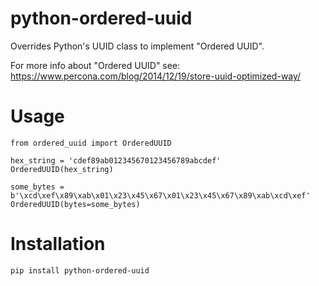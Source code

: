 # python-ordered-uuid

Overrides Python's UUID class to implement "Ordered UUID".

For more info about "Ordered UUID" see: https://www.percona.com/blog/2014/12/19/store-uuid-optimized-way/

Usage
=====

    from ordered_uuid import OrderedUUID

    hex_string = 'cdef89ab012345670123456789abcdef'
    OrderedUUID(hex_string)

    some_bytes = b'\xcd\xef\x89\xab\x01\x23\x45\x67\x01\x23\x45\x67\x89\xab\xcd\xef'
    OrderedUUID(bytes=some_bytes)


Installation
============

    pip install python-ordered-uuid
